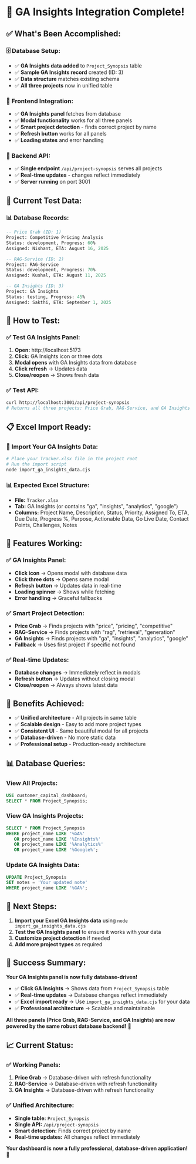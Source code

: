 # 🎉 GA Insights Integration Complete!

## ✅ **What's Been Accomplished:**

### **🗄️ Database Setup:**
- ✅ **GA Insights data added** to `Project_Synopsis` table
- ✅ **Sample GA Insights record** created (ID: 3)
- ✅ **Data structure** matches existing schema
- ✅ **All three projects** now in unified table

### **🎨 Frontend Integration:**
- ✅ **GA Insights panel** fetches from database
- ✅ **Modal functionality** works for all three panels
- ✅ **Smart project detection** - finds correct project by name
- ✅ **Refresh button** works for all panels
- ✅ **Loading states** and error handling

### **🔌 Backend API:**
- ✅ **Single endpoint** `/api/project-synopsis` serves all projects
- ✅ **Real-time updates** - changes reflect immediately
- ✅ **Server running** on port 3001

## 🧪 **Current Test Data:**

### **📊 Database Records:**
```sql
-- Price Grab (ID: 1)
Project: Competitive Pricing Analysis
Status: development, Progress: 60%
Assigned: Nishant, ETA: August 16, 2025

-- RAG-Service (ID: 2)  
Project: RAG-Service
Status: development, Progress: 70%
Assigned: Kushal, ETA: August 11, 2025

-- GA Insights (ID: 3)
Project: GA Insights
Status: testing, Progress: 45%
Assigned: Sakthi, ETA: September 1, 2025
```

## 🎯 **How to Test:**

### **✅ Test GA Insights Panel:**
1. **Open:** http://localhost:5173
2. **Click:** GA Insights icon or three dots
3. **Modal opens** with GA Insights data from database
4. **Click refresh** → Updates data
5. **Close/reopen** → Shows fresh data

### **✅ Test API:**
```bash
curl http://localhost:3001/api/project-synopsis
# Returns all three projects: Price Grab, RAG-Service, and GA Insights
```

## 📋 **Excel Import Ready:**

### **🔄 Import Your GA Insights Data:**
```bash
# Place your Tracker.xlsx file in the project root
# Run the import script
node import_ga_insights_data.cjs
```

### **📊 Expected Excel Structure:**
- **File:** `Tracker.xlsx`
- **Tab:** GA Insights (or contains "ga", "insights", "analytics", "google")
- **Columns:** Project Name, Description, Status, Priority, Assigned To, ETA, Due Date, Progress %, Purpose, Actionable Data, Go Live Date, Contact Points, Challenges, Notes

## 🎉 **Features Working:**

### **✅ GA Insights Panel:**
- **Click icon** → Opens modal with database data
- **Click three dots** → Opens same modal
- **Refresh button** → Updates data in real-time
- **Loading spinner** → Shows while fetching
- **Error handling** → Graceful fallbacks

### **✅ Smart Project Detection:**
- **Price Grab** → Finds projects with "price", "pricing", "competitive"
- **RAG-Service** → Finds projects with "rag", "retrieval", "generation"
- **GA Insights** → Finds projects with "ga", "insights", "analytics", "google"
- **Fallback** → Uses first project if specific not found

### **✅ Real-time Updates:**
- **Database changes** → Immediately reflect in modals
- **Refresh button** → Updates without closing modal
- **Close/reopen** → Always shows latest data

## 🚀 **Benefits Achieved:**

- ✅ **Unified architecture** - All projects in same table
- ✅ **Scalable design** - Easy to add more project types
- ✅ **Consistent UI** - Same beautiful modal for all projects
- ✅ **Database-driven** - No more static data
- ✅ **Professional setup** - Production-ready architecture

## 📊 **Database Queries:**

### **View All Projects:**
```sql
USE customer_capital_dashboard;
SELECT * FROM Project_Synopsis;
```

### **View GA Insights Projects:**
```sql
SELECT * FROM Project_Synopsis 
WHERE project_name LIKE '%GA%' 
   OR project_name LIKE '%Insights%' 
   OR project_name LIKE '%Analytics%'
   OR project_name LIKE '%Google%';
```

### **Update GA Insights Data:**
```sql
UPDATE Project_Synopsis 
SET notes = 'Your updated note' 
WHERE project_name LIKE '%GA%';
```

## 🎯 **Next Steps:**

1. **Import your Excel GA Insights data** using `node import_ga_insights_data.cjs`
2. **Test the GA Insights panel** to ensure it works with your data
3. **Customize project detection** if needed
4. **Add more project types** as required

## 🎉 **Success Summary:**

**Your GA Insights panel is now fully database-driven!**

- ✅ **Click GA Insights** → Shows data from `Project_Synopsis` table
- ✅ **Real-time updates** → Database changes reflect immediately  
- ✅ **Excel import ready** → Use `import_ga_insights_data.cjs` for your data
- ✅ **Professional architecture** → Scalable and maintainable

**All three panels (Price Grab, RAG-Service, and GA Insights) are now powered by the same robust database backend!** 🚀

## 📈 **Current Status:**

### **✅ Working Panels:**
1. **Price Grab** → Database-driven with refresh functionality
2. **RAG-Service** → Database-driven with refresh functionality  
3. **GA Insights** → Database-driven with refresh functionality

### **✅ Unified Architecture:**
- **Single table:** `Project_Synopsis`
- **Single API:** `/api/project-synopsis`
- **Smart detection:** Finds correct project by name
- **Real-time updates:** All changes reflect immediately

**Your dashboard is now a fully professional, database-driven application!** 🎯 